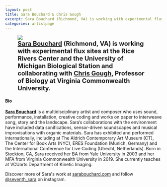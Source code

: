 ```yaml
---
layout: post
title: Sara Bouchard & Chris Gough
excerpt: Sara Bouchard (Richmond, VA) is working with experimental flux sites at the Rice Rivers Center and the University of Michigan Biological Station and collaborating with Chris Gough, Professor of Biology at Virginia Commonwealth University.
categories: artistpage
---
```


<figure class="half">
	<img src="https://fluxnetart.github.io/images/Sara_Chris.png">
	<figcaption style="font-size: 20;"><b><a href="https://www.sarabouchard.com">Sara Bouchard</a> (Richmond, VA) is working with experimental flux sites at the Rice Rivers Center and the University of Michigan Biological Station and collaborating with <a href="https://www.goughlab.com/">Chris Gough</a>, Professor of Biology at Virginia Commonwealth University.</b></figcaption>
</figure>


<h4>Bio</h4>

<a href="https://www.sarabouchard.com"><b>Sara Bouchard</b></a> is a multidisciplinary artist and composer who uses sound, performance, installation, creative coding and works on paper to interweave song, story and the landscape. Sara’s collaborations with the environment have included data sonifications, sensor-driven soundscapes and musical improvisations with organic materials. Sara has exhibited and performed internationally, including at The Aldrich Contemporary Art Museum (CT), The Center for Book Arts (NYC), ERES Foundation (Munich, Germany) and the International Conference for Live Coding (Utrecht, Netherlands). Born in Stockton, CA, Sara received her BA from Yale University in 2003 and her MFA from Virginia Commonwealth University in 2019. She currently teaches at VCUarts Department of Kinetic Imaging.

Discover more of Sara's work at <a href="https://www.sarabouchard.com">sarabouchard.com</a> and follow <a href="https://www.instagram.com/seventh_sara/">@seventh_sara</a> on instagram.